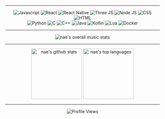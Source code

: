 <hr>

<div align="center">
  <img src="https://img.shields.io/badge/JavaScript-black?style=for-the-badge&logo=javascript&logoColor=white" alt="Javascript">
  <img src="https://img.shields.io/badge/React-black?style=for-the-badge&logo=react&logoColor=white" alt="React">
  <img src="https://img.shields.io/badge/React_Native-black?style=for-the-badge&logo=react&logoColor=white" alt="React Native">
  <img src="https://img.shields.io/badge/ThreeJs-black?style=for-the-badge&logo=three.js&logoColor=white" alt="Three JS">
  <img src="https://img.shields.io/badge/Node%20js-black?style=for-the-badge&logo=nodedotjs&logoColor=white" alt="Node JS">
  <img src="https://img.shields.io/badge/CSS3-black?style=for-the-badge&logo=css3&logoColor=white" alt="CSS">
  <img src="https://img.shields.io/badge/HTML5-black?style=for-the-badge&logo=html5&logoColor=white" alt="HTML">
</div>

<div align="center">
    <img src="https://img.shields.io/badge/Python-black?style=for-the-badge&logo=python&logoColor=white" alt="Python">
    <img src="https://img.shields.io/badge/C-black?style=for-the-badge&logo=c&logoColor=white" alt="C">
    <img src="https://img.shields.io/badge/C%2B%2B-black?style=for-the-badge&logo=c%2B%2B&logoColor=white" alt="C++">
    <img src="https://img.shields.io/badge/Java-black?style=for-the-badge&logo=openjdk&logoColor=white" alt="Java">
    <img src="https://img.shields.io/badge/Kotlin-black?style=for-the-badge&logo=kotlin&logoColor=white" alt="Kotlin">
    <img src="https://img.shields.io/badge/Lua-black?style=for-the-badge&logo=lua&logoColor=white" alt="Lua">
    <img src="https://img.shields.io/badge/Docker-black?style=for-the-badge&logo=docker&logoColor=white" alt="Docker">
</div>

<hr>
<div class="badges-nowlistening">
  <p align="center">
    <img src="https://lastly.nisarga.me/api/recent?username=naestech" alt="nae's overall music stats">
  </p>
</div>
<hr>

<div class="badges-githubstats">
  <p align="center">
    <img src="https://github-readme-stats.vercel.app/api?username=naestech&theme=dark&show_icons=true&rank_icon=github&count_private=true" alt="nae's github stats" height="165">
    <img src="https://github-readme-stats.vercel.app/api/top-langs/?username=naestech&theme=dark&hide_progress=true" alt="nae's top languages" height="165">
  </p>
</div>
<hr>
    <p align="center">
    <img src="https://komarev.com/ghpvc/?username=naestech&label=Profile%20views&color=000000&style=flat" alt="Profile Views">
  </p>


  
<!--
**naestech/naestech** is a ✨ _special_ ✨ repository because its `README.md` (this file) appears on your GitHub profile.

Here are some ideas to get you started:

- 🔭 I’m currently working on ...
- 🌱 I’m currently learning ...
- 👯 I’m looking to collaborate on ...
- 🤔 I’m looking for help with ...
- 💬 Ask me about ...
- 📫 How to reach me: ...
- 😄 Pronouns: ...
- ⚡ Fun fact: ...
-->
